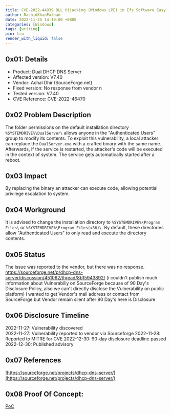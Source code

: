 ```yaml
---
title: CVE-2022-44939 DLL Hijacking (Windows LPE) in Efs Software Easy Chat Server v3.1
author: RashidKhanPathan
date: 2022-11-25 14:10:00 +0800
categories: [Windows]
tags: [writing]
pin: tru
render_with_liquid: false
---
```


## 0x01: Details
- Product: Dual DHCP DNS Server  
- Affected version: V7.40  
- Vendor: Achal Dhir (SourceForge.net)  
- Fixed version: No response from vendor  n
- Tested version: V7.40  
- CVE Reference: CVE-2022-46470

## 0x02 Problem Description

The folder permissions on the default installation directory `%SYSTEMDRIVE%\DualServer\` allows anyone in the "Authenticated Users" group to modify its contents. To exploit this vulnerability, a local attacker can replace the `DualServer.exe` with a crafted binary with the same name. Afterwards, if the service is restarted, the attacker's code will be executed in the context of system. The service gets automatically started after a reboot.

## 0x03 Impact

By replacing the binary an attacker can execute code, allowing potential privilege escalation to system.

## 0x04 Workground

It is advised to change the installation directory to `%SYSTEMDRIVE%\Program Files\` or `%SYSTEMDRIVE%\Program Files(x86)\`. By default, these directories allow "Authenticated Users" to only read and execute the directory contents.

## 0x05 Status

The issue was reported to the vendor, but there was no response.
https://sourceforge.net/p/dhcp-dns-server/discussion/451062/thread/8b15943892/
(i couldn't publish much information about Vulnerabiliy on SourceForge because of 90 Day's Disclosure Policy, also we can't directly disclose the Vulnerability on public platform) i wanted to get Vendor's mail address or contact from SourceForge but Vendor remain silent after 90 Day's here is Disclosure

## 0x06 Disclosure Timeline

2022-11-27: Vulnerability discovered  
2022-11-27: Vulnerability reported to vendor via Sourceforge
2022-11-28: Reported to MITRE for CVE
2022-12-30: 90-day disclosure deadline passed  
2022-12-30: Published advisory

## 0x07 References

[https://sourceforge.net/projects/dhcp-dns-server/](https://sourceforge.net/projects/dhcp-dns-server/)

## 0x08 Proof Of Concept:
[PoC](https://drive.google.com/drive/folders/1iuMwP6Z46XriC0AbqD545tQhSaAJBHTV)


